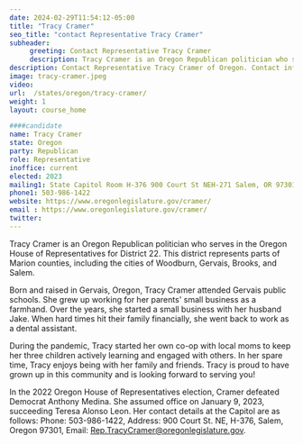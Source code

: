 ```yaml
---
date: 2024-02-29T11:54:12-05:00
title: "Tracy Cramer"
seo_title: "contact Representative Tracy Cramer"
subheader:
     greeting: Contact Representative Tracy Cramer
     description: Tracy Cramer is an Oregon Republican politician who serves in the Oregon House of Representatives for District 22. This district represents parts of Marion counties, including the cities of Woodburn, Gervais, Brooks, and Salem.
description: Contact Representative Tracy Cramer of Oregon. Contact information for Tracy Cramer includes email address, phone number, and mailing address.
image: tracy-cramer.jpeg
video:
url:  /states/oregon/tracy-cramer/
weight: 1
layout: course_home

####candidate
name: Tracy Cramer
state: Oregon
party: Republican
role: Representative
inoffice: current
elected: 2023
mailing1: State Capitol Room H-376 900 Court St NEH-271 Salem, OR 97301
phone1: 503-986-1422
website: https://www.oregonlegislature.gov/cramer/
email : https://www.oregonlegislature.gov/cramer/
twitter:
---
```


Tracy Cramer is an Oregon Republican politician who serves in the Oregon House of Representatives for District 22. This district represents parts of Marion counties, including the cities of Woodburn, Gervais, Brooks, and Salem.

Born and raised in Gervais, Oregon, Tracy Cramer attended Gervais public schools. She grew up working for her parents' small business as a farmhand. Over the years, she started a small business with her husband Jake. When hard times hit their family financially, she went back to work as a dental assistant.

During the pandemic, Tracy started her own co-op with local moms to keep her three children actively learning and engaged with others. In her spare time, Tracy enjoys being with her family and friends. Tracy is proud to have grown up in this community and is looking forward to serving you!

In the 2022 Oregon House of Representatives election, Cramer defeated Democrat Anthony Medina. She assumed office on January 9, 2023, succeeding Teresa Alonso Leon. Her contact details at the Capitol are as follows: Phone: 503-986-1422, Address: 900 Court St. NE, H-376, Salem, Oregon 97301, Email: Rep.TracyCramer@oregonlegislature.gov.
